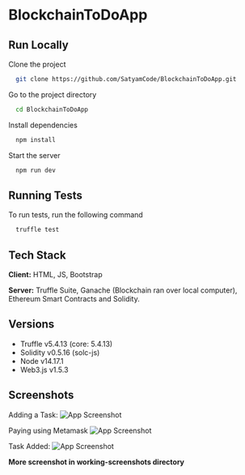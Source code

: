 # BlockchainToDoApp

  
  
## Run Locally

Clone the project

```bash
  git clone https://github.com/SatyamCode/BlockchainToDoApp.git
```

Go to the project directory

```bash
  cd BlockchainToDoApp
```

Install dependencies

```bash
  npm install
```

Start the server

```bash
  npm run dev
```

  
## Running Tests

To run tests, run the following command

```bash
  truffle test
```

  
## Tech Stack

**Client:** HTML, JS, Bootstrap

**Server:** Truffle Suite, Ganache (Blockchain ran over local computer), Ethereum Smart Contracts and Solidity.

  
## Versions 

- Truffle v5.4.13 (core: 5.4.13)
- Solidity v0.5.16 (solc-js)
- Node v14.17.1
- Web3.js v1.5.3


  
## Screenshots
Adding a Task:
![App Screenshot](https://i.imgur.com/9EIotUs.png)

Paying using Metamask
![App Screenshot](https://i.imgur.com/iJJJRxG.png)

Task Added:
![App Screenshot](https://i.imgur.com/FZL8SRU.png)

**More screenshot in working-screenshots directory**
